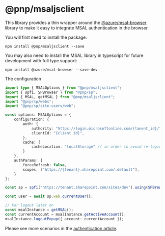# @pnp/msaljsclient

This library provides a thin wrapper around the [@azure/msal-browser](https://github.com/AzureAD/microsoft-authentication-library-for-js/tree/dev/lib/msal-browser/docs) library to make it easy to integrate MSAL authentication in the browser.

You will first need to install the package:

`npm install @pnp/msaljsclient --save`

You may also need to install the MSAL library in typescript for future development with full type support:

`npm install @azure/msal-browser --save-dev`

The configuration

```TypeScript
import type { MSALOptions } from "@pnp/msaljsclient";
import { spfi, SPBrowser } from "@pnp/sp";
import { MSAL, getMSAL } from "@pnp/msaljsclient";
import "@pnp/sp/webs";
import "@pnp/sp/site-users/web";

const options: MSALOptions = {
    configuration: {
        auth: {
            authority: "https://login.microsoftonline.com/{tanent_id}/",
            clientId: "{client id}",
        },
        cache: {
            cacheLocation: "localStorage" // in order to avoid re-login after page refresh
        }
    },
    authParams: {
        forceRefresh: false,
        scopes: ["https://{tenant}.sharepoint.com/.default"],
    }
};

const sp = spfi("https://tenant.sharepoint.com/sites/dev").using(SPBrowser(), MSAL(options));

const user = await sp.web.currentUser();

// For logout later on
const msalInstance = getMSAL();
const currentAccount = msalInstance.getActiveAccount();
msalInstance.logoutPopup({ account: currentAccount });
```

Please see more scenarios in the [authentication article](../concepts/authentication.md).
